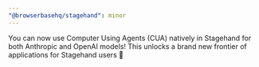 ```yaml
---
"@browserbasehq/stagehand": minor
---
```


You can now use Computer Using Agents (CUA) natively in Stagehand for both Anthropic and OpenAI models! This unlocks a brand new frontier of applications for Stagehand users 🤘
